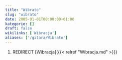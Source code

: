 ```yaml
---
title: "Wibrato"
slug: "wibrato"
date: 2005-01-01T00:00:00+01:00
kategorie: []
draft: false
wikilinks: ['Wibracja']
aliases: ['/gitara/Wibrato']
---
```

1.  REDIRECT [Wibracja]({{< relref "Wibracja.md" >}})